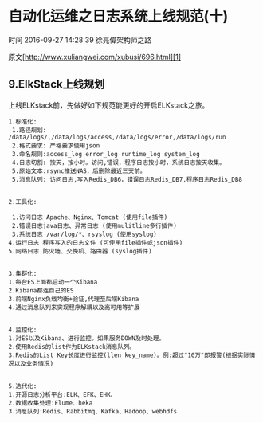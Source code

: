 # 自动化运维之日志系统上线规范(十)

 时间 2016-09-27 14:28:39  徐亮偉架构师之路

原文[http://www.xuliangwei.com/xubusi/696.html][1]


## 9.ElkStack上线规划

上线ELKstack前，先做好如下规范能更好的开启ELKstack之旅。

    1.标准化:
     1.路径规划: /data/logs/,/data/logs/access,/data/logs/error,/data/logs/run
     2.格式要求: 严格要求使用json
     3.命名规则:access_log error_log runtime_log system_log
     4.日志切割: 按天，按小时。访问,错误，程序日志按小时，系统日志按天收集。
     5.原始文本:rsync推送NAS，后删除最近三天前。
     5.消息队列: 访问日志,写入Redis_DB6，错误日志Redis_DB7,程序日志Redis_DB8
    
    
    2.工具化:
    
     1.访问日志 Apache、Nginx、Tomcat (使用file插件)
     2.错误日志java日志、异常日志 (使用mulitline多行插件)
     3.系统日志 /var/log/*、rsyslog (使用syslog)
    4.运行日志 程序写入的日志文件 (可使用file插件或json插件)
    5.网络日志 防火墙、交换机、路由器 (syslog插件)
    
    
    3.集群化:
    1.每台ES上面都启动一个Kibana
    2.Kibana都连自己的ES
    3.前端Nginx负载均衡+验证,代理至后端Kibana
    4.通过消息队列来实现程序解耦以及高可用等扩展
    
    
    4.监控化:
    1.对ES以及Kibana、进行监控。如果服务DOWN及时处理。
    2.使用Redis的list作为ELKstack消息队列。
    3.Redis的List Key长度进行监控(llen key_name)。例:超过"10万"即报警(根据实际情况以及业务情况)
    
    
    5.迭代化:
    1.开源日志分析平台:ELK、EFK、EHK、
    2.数据收集处理:Flume、heka
    3.消息队列:Redis、Rabbitmq、Kafka、Hadoop、webhdfs


[1]: http://www.xuliangwei.com/xubusi/696.html
